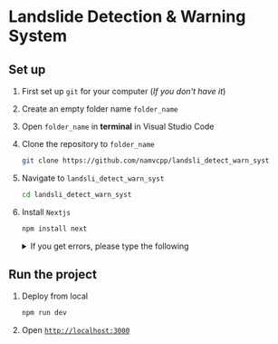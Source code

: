 [//]: # (This is a comment)
# Landslide Detection & Warning System

## Set up

1. First set up ```git``` for your computer (*If you don't have it*)
2. Create an empty folder name ```folder_name```
3. Open ```folder_name``` in **terminal** in Visual Studio Code
4. Clone the repository to ```folder_name``` <br>
    ```bash
    git clone https://github.com/namvcpp/landsli_detect_warn_syst
    ```
5. Navigate to ```landsli_detect_warn_syst```
    ```bash
    cd landsli_detect_warn_syst
    ```
6. Install ```Nextjs```

    ```bash
    npm install next
    ```
    <details>
        <summary>If you get errors, please type the following</summary>

    ```bash
    npm install --force next
    ```
    
    </details>
    
## Run the project
1. Deploy from local
    ```bash
    npm run dev
    ```
2. Open [```http://localhost:3000```](http://localhost:3000)